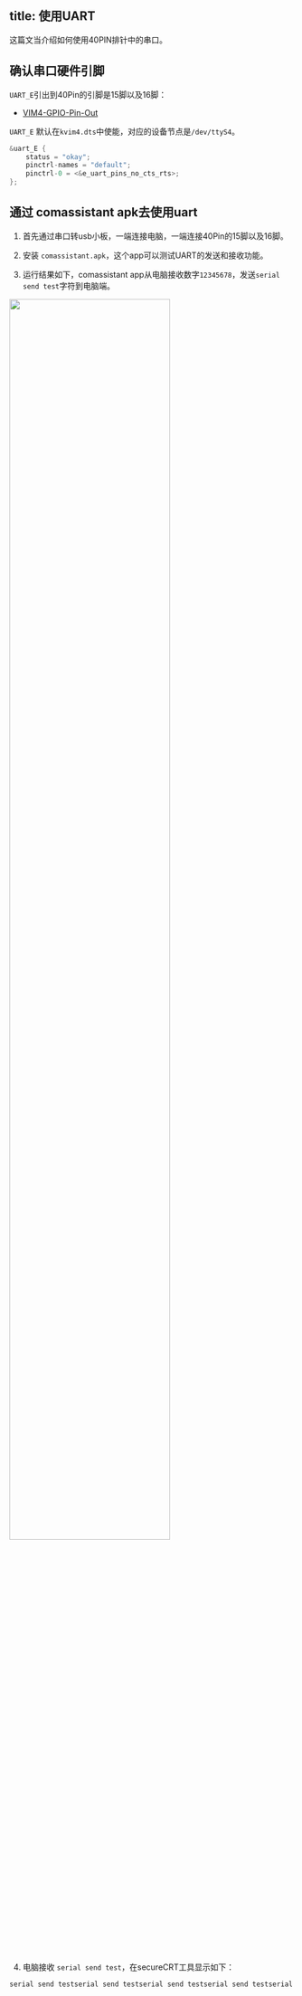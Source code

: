 title: 使用UART
---

这篇文当介绍如何使用40PIN排针中的串口。

## 确认串口硬件引脚

`UART_E`引出到40Pin的引脚是15脚以及16脚：

* [VIM4-GPIO-Pin-Out](/android/zh-cn/vim4/Interfaces#GPIO-Pinout)

`UART_E` 默认在`kvim4.dts`中使能，对应的设备节点是`/dev/ttyS4`。

```c
&uart_E {
	status = "okay";
	pinctrl-names = "default";
	pinctrl-0 = <&e_uart_pins_no_cts_rts>;
};
```

## 通过 comassistant apk去使用uart


1. 首先通过串口转usb小板，一端连接电脑，一端连接40Pin的15脚以及16脚。

2. 安装 `comassistant.apk`，这个app可以测试UART的发送和接收功能。

3. 运行结果如下，comassistant app从电脑接收数字`12345678`，发送`serial send test`字符到电脑端。

<img src="/android/images/vim4/serial_send_rec.png" width="75%" height="75%">

4. 电脑接收 `serial send test`，在secureCRT工具显示如下：

```sh
serial send testserial send testserial send testserial send testserial send testserial send testserial send testserial send testserial send testserial send testserial send testserial send testserial send testserial send testserial send test  serial send testserial send testserial send testserial send testserial send testserial send testserial send testserial send testserial send testserial send testserial send testserial send testserial send testserial send testserial send testserial send testserial send testserial send testserial send testserial send testserial send test
``` 


